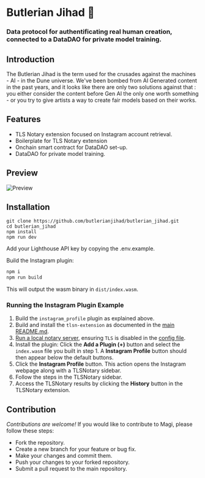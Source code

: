 # Butlerian Jihad 🤖

### Data protocol for authentificating real human creation, connected to a DataDAO for private model training.

## Introduction

The Butlerian Jihad is the term used for the crusades against the machines - AI - in the Dune universe. We've been bombed from AI Generated content in the past years, and it looks like there are only two solutions against that : you either consider the content before Gen AI the only one worth something - or you try to give artists a way to create fair models based on their works.

## Features

- TLS Notary extension focused on Instagram account retrieval.
- Boilerplate for TLS Notary extension
- Onchain smart contract for DataDAO set-up.
- DataDAO for private model training.

## Preview

![Preview](https://i.imgur.com/gWAENUW.jpeg)

## Installation

```
git clone https://github.com/butlerianjihad/butlerian_jihad.git
cd butlerian_jihad
npm install
npm run dev
```

Add your Lighthouse API key by copying the .env.example.

Build the Instagram plugin:

```sh
npm i
npm run build
```

This will output the wasm binary in `dist/index.wasm`.

### Running the Instagram Plugin Example

1. Build the `instagram_profile` plugin as explained above.
2. Build and install the `tlsn-extension` as documented in the [main README.md](../README.md).
3. [Run a local notary server](https://github.com/tlsnotary/tlsn/blob/main/notary-server/README.md), ensuring `TLS` is disabled in the [config file](https://github.com/tlsnotary/tlsn/blob/main/notary-server/config/config.yaml#L18).
4. Install the plugin: Click the **Add a Plugin (+)** button and select the `index.wasm` file you built in step 1. A **Instagram Profile** button should then appear below the default buttons.
5. Click the **Instagram Profile** button. This action opens the Instagram webpage along with a TLSNotary sidebar.
6. Follow the steps in the TLSNotary sidebar.
7. Access the TLSNotary results by clicking the **History** button in the TLSNotary extension.

## Contribution

_Contributions are welcome!_
If you would like to contribute to Magi, please follow these steps:

- Fork the repository.
- Create a new branch for your feature or bug fix.
- Make your changes and commit them.
- Push your changes to your forked repository.
- Submit a pull request to the main repository.